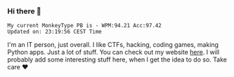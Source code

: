 ### Hi there 👋
<!-- PB START -->
```
My current MonkeyType PB is - WPM:94.21 Acc:97.42
Updated on: 23:19:56 CEST Time
```
<!-- PB END -->
I'm an IT person, just overall. I like CTFs, hacking, coding games, making Python apps. Just a lot of stuff.
You can check out my website [here](https://skill3472.github.io/).
I will probably add some interesting stuff here, when I get the idea to do so. Take care ❤️
